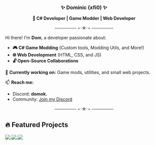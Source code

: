 <h3 align="center">✨ Dominic (xfi0) ✨</h3>

<p align="center">
  <strong>🚀 C# Developer | Game Modder | Web Developer</strong>
</p>

<p align="center">─────── ⋆⋅☆⋅⋆ ───────</p>

Hi there! I'm **Dom**, a developer passionate about:
- **🎮 C# Game Modding** (Custom tools, Modding Utils, and More!)
- **🌐 Web Development** (HTML, CSS, and JS)
- **🔓 Open-Source Collaborations**

🔧 **Currently working on:** Game mods, utilities, and small web projects.

📫 **Reach me:**
- Discord: **domok.**
- Community: [Join my Discord](https://discord.gg/SXV8Bmy4Tt)

<p align="center">─────── ⋆⋅☆⋅⋆ ───────</p>

## 🔥 Featured Projects

<a href="https://github.com/xfi0/Titled">
  <img align="center" src="https://github-readme-stats.vercel.app/api/pin/?username=xfi0&repo=Titled&theme=dark" />
</a>

<a href="https://github.com/xfi0/Titled-Gui-CS2">
  <img align="center" src="https://github-readme-stats.vercel.app/api/pin/?username=xfi0&repo=Titled-Gui-CS2&theme=dark" />
</a>

<a href="https://github.com/xfi0/WatchTemplate">
  <img align="center" src="https://github-readme-stats.vercel.app/api/pin/?username=xfi0&repo=GuiTemp&theme=dark" />
</a>
